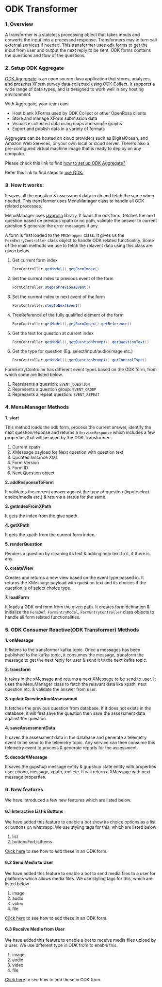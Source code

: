 # ODK Transformer

### 1. Overview

A transformer is a stateless processing object that takes inputs and converts the input into a processed response. Transformers may in turn call external services if needed. This transformer uses odk forms to get the input from user and output the next reply to be sent. ODK forms contains the questions and flow of the questions.

### 2. Setup ODK Aggregate

[ODK Aggregate](https://docs.getodk.org/aggregate-intro/) is an open source Java application that stores, analyzes, and presents XForm survey data collected using ODK Collect. It supports a wide range of data types, and is designed to work well in any hosting environment.

With Aggregate, your team can:

* Host blank XForms used by ODK Collect or other OpenRosa clients
* Store and manage XForm submission data
* Visualize collected data using maps and simple graphs
* Export and publish data in a variety of formats

Aggregate can be hosted on cloud providers such as DigitalOcean, and Amazon Web Services, or your own local or cloud server. There's also a pre-configured virtual machine image that is ready to deploy on any computer.

Please check this link to find [how to set up ODK Aggregate?](https://docs.getodk.org/aggregate-setup/)

Refer this link to find steps to [use ODK.](https://docs.getodk.org/aggregate-use/)

### 3. How it works:

It saves all the question & assessment data in db and fetch the same when needed. This transformer uses MenuManager class to handle all ODK related processes.

MenuManager uses [javarosa](https://mvnrepository.com/artifact/org.getodk/javarosa/3.3.0) library. It loads the odk form, fetches the next question based on previous xpath or no path, validate the answer to current question & generate the error messages if any.

A form is first loaded to the `FECWrapper` class. It gives us the `FormEntryController` class object to handle ODK related functionlity. Some of the main methods we use to fetch the relavent data using this class are given below.

1.  Get current form index

    ```java
    FormController.getModel().getFormIndex()
    ```
2.  Set the current index to previous event of the form

    ```java
    FormController.stepToPreviousEvent()
    ```
3.  Set the current index to next event of the form

    ```java
    FormController.stepToNextEvent()
    ```
4.  TreeReference of the fully qualified element of the form

    ```java
    FormController.getModel().getFormIndex().getReference()
    ```
5.  Get the text for question at current index

    ```java
    FormController.getModel().getQuestionPrompt().getQuestionText()
    ```
6.  Get the type for question (Eg. select/input/audio/image etc.)

    ```java
    FormController.getModel().getQuestionPrompt().getControlType()
    ```

FormEntryController has different event types based on the ODK form, from which some are listed below.

1. Represents a question: `EVENT_QUESTION`
2. Represents a question group: `EVENT_GROUP`
3. Represents a repeat question: `EVENT_REPEAT`

### 4. MenuManager Methods

**1. start**

This method loads the odk form, process the current answer, identify the next question/reponse and returns a `ServiceResponse` which includes a few properties that will be used by the ODK Transformer.

1. Current xpath
2. XMessage payload for Next question with question text
3. Updated Instance XML
4. Form Version
5. Form ID
6. Next Question object

**2. addResponseToForm**

It validates the current answer against the type of question (input/select choice/media etc.) & returns a status for the same.

**3. getIndexFromXPath**

It gets the index from the give xpath.

**4. getXPath**

It gets the xpath from the current form index.

**5. renderQuestion**

Renders a question by cleaning its text & adding help text to it, if there is any.

**6. createView**

Creates and returns a new view based on the event type passed in. It returns the XMessage payload with question text and its choices if the question is of select choice type.

**7. loadForm**

It loads a ODK xml form from the given path. It creates form defination & initialize the `FormDef`, `FormEntryModel`, `FormEntryController` class objects to handle all form related functionalities.

### 5. ODK Consumer Reactive(ODK Transformer) Methods

**1. onMessage**

It listens to the transformer kafka topic. Once a messages has been published to the kafka topic, it consumes the message, transform the message to get the next reply for user & send it to the next kafka topic.

**2. transform**

It takes in the xMessage and returns a next XMessage to be send to user. It uses the MenuManager class to fetch the relavant data like xpath, next question etc. & validate the answer from user.

**3. updateQuestionAndAssessment**

It fetches the previous question from database. If it does not exists in the database, it will first save the question then save the assessment data against the question.

**4. saveAssessmentData**

It saves the assessment data in the database and generate a telemetry event to be send to the telemetry topic. Any service can then consume this telemetry event to process & generate reports for the assessment.

**5. decodeXMessage**

It saves the gupshup message entity & gupshup state entity with properties user phone, message, xpath, xml etc. It will return a XMessage with next message properties.

### 6. New features

We have introduced a few new features which are listed below.

#### 6.1 Interactive List & Buttons

We have added this feature to enable a bot show its choice options as a list or buttons on whatsapp. We use styling tags for this, which are listed below

1. list
2. buttonsForListItems

[Click here](interactive-messages.md) to see how to add these in an ODK form.

#### 6.2 Send Media to User

We have added this feature to enable a bot to send media files to a user for platforms which allows media files. We use styling tags for this, which are listed below

1. image
2. audio
3. video
4. file

[Click here](media-messages.md#1.-send-media-to-user) to see how to add these in an ODK form.

#### 6.3 Receive Media from User

We have added this feature to enable a bot to receive media files upload by a user. We use different type in ODK from to enable this.

1. image
2. audio
3. video
4. file

[Click here](media-messages.md#2.-receive-media-from-user) to see how to add these in ODK form.

